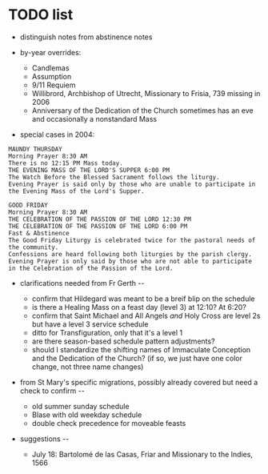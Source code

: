 # TODO list

* distinguish notes from abstinence notes

* by-year overrides:
  * Candlemas
  * Assumption
  * 9/11 Requiem
  * Willibrord, Archbishop of Utrecht, Missionary to Frisia, 739 missing in 2006
  * Anniversary of the Dedication of the Church sometimes has an eve and occasionally a nonstandard Mass

* special cases in 2004:

```
MAUNDY THURSDAY
Morning Prayer 8:30 AM
There is no 12:15 PM Mass today.
THE EVENING MASS OF THE LORD'S SUPPER 6:00 PM
The Watch Before the Blessed Sacrament follows the liturgy.
Evening Prayer is said only by those who are unable to participate in the Evening Mass of the Lord's Supper.
```

```
GOOD FRIDAY
Morning Prayer 8:30 AM
THE CELEBRATION OF THE PASSION OF THE LORD 12:30 PM
THE CELEBRATION OF THE PASSION OF THE LORD 6:00 PM
Fast & Abstinence
The Good Friday Liturgy is celebrated twice for the pastoral needs of the community.
Confessions are heard following both liturgies by the parish clergy.
Evening Prayer is only said by those who are not able to participate in the Celebration of the Passion of the Lord.
```

* clarifications needed from Fr Gerth --
  * confirm that Hildegard was meant to be a breif blip on the schedule
  * is there a Healing Mass on a feast day (level 3) at 12:10? At 6:20?
  * confirm that Saint Michael and All Angels *and* Holy Cross are level 2s but have a level 3 service schedule
  * ditto for Transfiguration, only that it's a level 1
  * are there season-based schedule pattern adjustments?
  * should I standardize the shifting names of Immaculate Conception and the Dedication of the Church? (if so, we just have one color change, not three name changes)

* from St Mary's specific migrations, possibly already covered but need a check to confirm --
  * old summer sunday schedule
  * Blase with old weekday schedule
  * double check precedence for moveable feasts

* suggestions --
  * July 18: Bartolomé de las Casas, Friar and Missionary to the Indies, 1566


